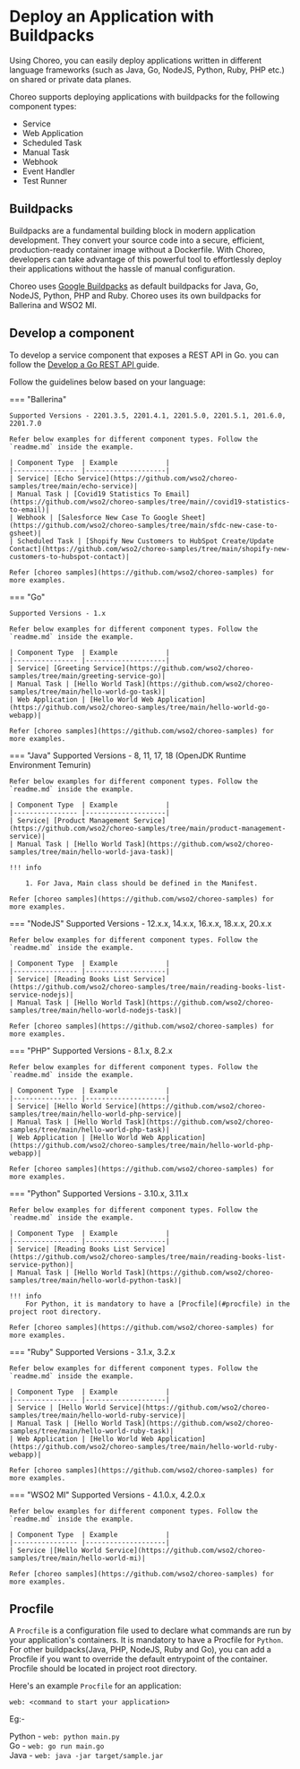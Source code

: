 # Deploy an Application with Buildpacks

Using Choreo, you can easily deploy applications written in different language frameworks (such as Java, Go, NodeJS, Python, Ruby, PHP etc.) on shared or private data planes.

Choreo supports deploying applications with buildpacks for the following component types:

- Service
- Web Application
- Scheduled Task
- Manual Task
- Webhook
- Event Handler
- Test Runner

## Buildpacks
Buildpacks are a fundamental building block in modern application development. They convert your source code into a secure, efficient, production-ready container image without a Dockerfile. With Choreo, developers can take advantage of this powerful tool to effortlessly deploy their applications without the hassle of manual configuration.

Choreo uses [Google Buildpacks](https://cloud.google.com/docs/buildpacks/overview) as default buildpacks for Java, Go, NodeJS, Python, PHP and Ruby. Choreo uses its own buildpacks for Ballerina and WSO2 MI.


## Develop a component

To develop a service component that exposes a REST API in Go. you can follow the [Develop a Go REST API ](develop-services/develop-a-go-rest-api.md) guide.


Follow the guidelines below based on your language:

=== "Ballerina"

    Supported Versions - 2201.3.5, 2201.4.1, 2201.5.0, 2201.5.1, 201.6.0,  2201.7.0

    Refer below examples for different component types. Follow the `readme.md` inside the example.

    | Component Type  | Example            |
    |---------------- |--------------------|
    | Service| [Echo Service](https://github.com/wso2/choreo-samples/tree/main/echo-service)|
    | Manual Task | [Covid19 Statistics To Email](https://github.com/wso2/choreo-samples/tree/main//covid19-statistics-to-email)|
    | Webhook | [Salesforce New Case To Google Sheet](https://github.com/wso2/choreo-samples/tree/main/sfdc-new-case-to-gsheet)|
    | Scheduled Task | [Shopify New Customers to HubSpot Create/Update Contact](https://github.com/wso2/choreo-samples/tree/main/shopify-new-customers-to-hubspot-contact)|

    Refer [choreo samples](https://github.com/wso2/choreo-samples) for more examples.

=== "Go"

    Supported Versions - 1.x

    Refer below examples for different component types. Follow the `readme.md` inside the example.

    | Component Type  | Example            |
    |---------------- |--------------------|
    | Service| [Greeting Service](https://github.com/wso2/choreo-samples/tree/main/greeting-service-go)|
    | Manual Task | [Hello World Task](https://github.com/wso2/choreo-samples/tree/main/hello-world-go-task)|
    | Web Application | [Hello World Web Application](https://github.com/wso2/choreo-samples/tree/main/hello-world-go-webapp)|

    Refer [choreo samples](https://github.com/wso2/choreo-samples) for more examples.

=== "Java"
    Supported Versions
        - 8, 11, 17, 18 (OpenJDK Runtime Environment Temurin)

    Refer below examples for different component types. Follow the `readme.md` inside the example.

    | Component Type  | Example            |
    |---------------- |--------------------|
    | Service| [Product Management Service](https://github.com/wso2/choreo-samples/tree/main/product-management-service)|
    | Manual Task | [Hello World Task](https://github.com/wso2/choreo-samples/tree/main/hello-world-java-task)|

    !!! info

        1. For Java, Main class should be defined in the Manifest.
    
    Refer [choreo samples](https://github.com/wso2/choreo-samples) for more examples.

=== "NodeJS"
    Supported Versions - 12.x.x, 14.x.x, 16.x.x, 18.x.x, 20.x.x

    Refer below examples for different component types. Follow the `readme.md` inside the example.

    | Component Type  | Example            |
    |---------------- |--------------------|
    | Service| [Reading Books List Service](https://github.com/wso2/choreo-samples/tree/main/reading-books-list-service-nodejs)|
    | Manual Task | [Hello World Task](https://github.com/wso2/choreo-samples/tree/main/hello-world-nodejs-task)|

    Refer [choreo samples](https://github.com/wso2/choreo-samples) for more examples.

=== "PHP"
    Supported Versions - 8.1.x, 8.2.x

    Refer below examples for different component types. Follow the `readme.md` inside the example.

    | Component Type  | Example            |
    |---------------- |--------------------|
    | Service| [Hello World Service](https://github.com/wso2/choreo-samples/tree/main/hello-world-php-service)|
    | Manual Task | [Hello World Task](https://github.com/wso2/choreo-samples/tree/main/hello-world-php-task)|
    | Web Application | [Hello World Web Application](https://github.com/wso2/choreo-samples/tree/main/hello-world-php-webapp)|

    Refer [choreo samples](https://github.com/wso2/choreo-samples) for more examples.

=== "Python"
    Supported Versions - 3.10.x, 3.11.x

    Refer below examples for different component types. Follow the `readme.md` inside the example.

    | Component Type  | Example            |
    |---------------- |--------------------|
    | Service| [Reading Books List Service](https://github.com/wso2/choreo-samples/tree/main/reading-books-list-service-python)|
    | Manual Task | [Hello World Task](https://github.com/wso2/choreo-samples/tree/main/hello-world-python-task)|

    !!! info 
        For Python, it is mandatory to have a [Procfile](#procfile) in the      project root directory.

    Refer [choreo samples](https://github.com/wso2/choreo-samples) for more examples.

=== "Ruby"
    Supported Versions - 3.1.x, 3.2.x

    Refer below examples for different component types. Follow the `readme.md` inside the example.

    | Component Type  | Example            |
    |---------------- |--------------------|
    | Service | [Hello World Service](https://github.com/wso2/choreo-samples/tree/main/hello-world-ruby-service)|
    | Manual Task | [Hello World Task](https://github.com/wso2/choreo-samples/tree/main/hello-world-ruby-task)|
    | Web Application | [Hello World Web Application](https://github.com/wso2/choreo-samples/tree/main/hello-world-ruby-webapp)|

    Refer [choreo samples](https://github.com/wso2/choreo-samples) for more examples.

=== "WSO2 MI"
    Supported Versions - 4.1.0.x, 4.2.0.x

    Refer below examples for different component types. Follow the `readme.md` inside the example.

    | Component Type  | Example            |
    |---------------- |--------------------|
    | Service |[Hello World Service](https://github.com/wso2/choreo-samples/tree/main/hello-world-mi)|

    Refer [choreo samples](https://github.com/wso2/choreo-samples) for more examples.

## Procfile

A `Procfile` is a configuration file used to declare what commands are run by your application's containers. It is mandatory to have a Procfile for `Python`. For other buildpacks(Java, PHP, NodeJS, Ruby and Go), you can add a Procfile if you want to override the default entrypoint of the container. Procfile should be located in project root directory.

Here's an example `Procfile` for an application:

```
web: <command to start your application>
```

Eg:-

Python - `web: python main.py` <br>
Go - `web: go run main.go` <br>
Java - `web: java -jar target/sample.jar` <br>
